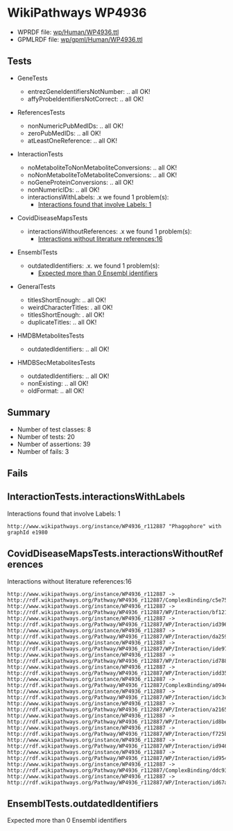 # WikiPathways WP4936

* WPRDF file: [wp/Human/WP4936.ttl](../wp/Human/WP4936.ttl)
* GPMLRDF file: [wp/gpml/Human/WP4936.ttl](../wp/gpml/Human/WP4936.ttl)

## Tests

* GeneTests
    * entrezGeneIdentifiersNotNumber: .. all OK!
    * affyProbeIdentifiersNotCorrect: .. all OK!

* ReferencesTests
    * nonNumericPubMedIDs: .. all OK!
    * zeroPubMedIDs: .. all OK!
    * atLeastOneReference: .. all OK!

* InteractionTests
    * noMetaboliteToNonMetaboliteConversions: .. all OK!
    * noNonMetaboliteToMetaboliteConversions: .. all OK!
    * noGeneProteinConversions: .. all OK!
    * nonNumericIDs: .. all OK!
    * interactionsWithLabels: .x we found 1 problem(s):
        * [Interactions found that involve Labels: 1](#630d2678)

* CovidDiseaseMapsTests
    * interactionsWithoutReferences: .x we found 1 problem(s):
        * [Interactions without literature references:16](#2e295b43)

* EnsemblTests
    * outdatedIdentifiers: .x. we found 1 problem(s):
        * [Expected more than 0 Ensembl identifiers](#f44398b7)

* GeneralTests
    * titlesShortEnough: .. all OK!
    * weirdCharacterTitles: . all OK!
    * titlesShortEnough: . all OK!
    * duplicateTitles: .. all OK!

* HMDBMetabolitesTests
    * outdatedIdentifiers: .. all OK!

* HMDBSecMetabolitesTests
    * outdatedIdentifiers: .. all OK!
    * nonExisting: .. all OK!
    * oldFormat: .. all OK!

## Summary

* Number of test classes: 8
* Number of tests: 20
* Number of assertions: 39
* Number of fails: 3

## Fails

<a name="630d2678" />

## InteractionTests.interactionsWithLabels

Interactions found that involve Labels: 1
```
http://www.wikipathways.org/instance/WP4936_r112887 "Phagophore" with graphId e1980

```
<a name="2e295b43" />

## CovidDiseaseMapsTests.interactionsWithoutReferences

Interactions without literature references:16
```
http://www.wikipathways.org/instance/WP4936_r112887 -> http://rdf.wikipathways.org/Pathway/WP4936_r112887/ComplexBinding/c5e75
http://www.wikipathways.org/instance/WP4936_r112887 -> http://rdf.wikipathways.org/Pathway/WP4936_r112887/WP/Interaction/bf121
http://www.wikipathways.org/instance/WP4936_r112887 -> http://rdf.wikipathways.org/Pathway/WP4936_r112887/WP/Interaction/id396f48b2
http://www.wikipathways.org/instance/WP4936_r112887 -> http://rdf.wikipathways.org/Pathway/WP4936_r112887/WP/Interaction/da259
http://www.wikipathways.org/instance/WP4936_r112887 -> http://rdf.wikipathways.org/Pathway/WP4936_r112887/WP/Interaction/ide9784478
http://www.wikipathways.org/instance/WP4936_r112887 -> http://rdf.wikipathways.org/Pathway/WP4936_r112887/WP/Interaction/id788d6f1c
http://www.wikipathways.org/instance/WP4936_r112887 -> http://rdf.wikipathways.org/Pathway/WP4936_r112887/WP/Interaction/idd35c42c0
http://www.wikipathways.org/instance/WP4936_r112887 -> http://rdf.wikipathways.org/Pathway/WP4936_r112887/ComplexBinding/a094e
http://www.wikipathways.org/instance/WP4936_r112887 -> http://rdf.wikipathways.org/Pathway/WP4936_r112887/WP/Interaction/idc3daa4b8
http://www.wikipathways.org/instance/WP4936_r112887 -> http://rdf.wikipathways.org/Pathway/WP4936_r112887/WP/Interaction/a2165
http://www.wikipathways.org/instance/WP4936_r112887 -> http://rdf.wikipathways.org/Pathway/WP4936_r112887/WP/Interaction/id8be830b7
http://www.wikipathways.org/instance/WP4936_r112887 -> http://rdf.wikipathways.org/Pathway/WP4936_r112887/WP/Interaction/f725b
http://www.wikipathways.org/instance/WP4936_r112887 -> http://rdf.wikipathways.org/Pathway/WP4936_r112887/WP/Interaction/id94635bcc
http://www.wikipathways.org/instance/WP4936_r112887 -> http://rdf.wikipathways.org/Pathway/WP4936_r112887/WP/Interaction/id9545f48f
http://www.wikipathways.org/instance/WP4936_r112887 -> http://rdf.wikipathways.org/Pathway/WP4936_r112887/ComplexBinding/ddc93
http://www.wikipathways.org/instance/WP4936_r112887 -> http://rdf.wikipathways.org/Pathway/WP4936_r112887/WP/Interaction/id67a2f315

```
<a name="f44398b7" />

## EnsemblTests.outdatedIdentifiers

Expected more than 0 Ensembl identifiers
```

```
